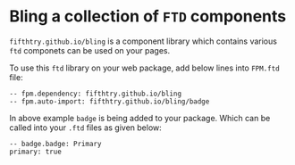 # Bling a collection of `FTD` components
`fifthtry.github.io/bling` is a component library which contains various `ftd` 
componets can be used on your pages. 

To use this `ftd` library on your web package, add below lines into `FPM.ftd` file:
```ftd
-- fpm.dependency: fifthtry.github.io/bling
-- fpm.auto-import: fifthtry.github.io/bling/badge
```

In above example `badge` is being added to your package. Which can be called into your `.ftd` files as given below:

```ftd
-- badge.badge: Primary
primary: true
```
